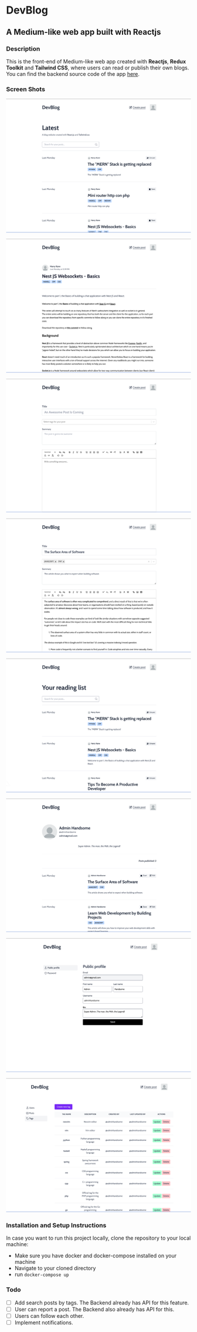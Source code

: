 # DevBlog

## A Medium-like web app built with Reactjs

### Description

This is the front-end of Medium-like web app created with **Reactjs**, **Redux Toolkit** and **Tailwind CSS**, where users can read or publish their own blogs. You can find the backend source code of the app [here](https://github.com/loc-cv/devblog-server).

### Screen Shots

![Home page](./screenshots/homepage.png "Home page")

![Post page](./screenshots/single-post-page.png "Single post page")

![Create post page](./screenshots/create-post.png "User can create post")

![Edit post page](./screenshots/edit-post.png "Of course user can edit their post")

![Reading list](./screenshots/reading-list.png "User can save posts for later reading")

![User profile](./screenshots/user-profile.png "User profile page")

![Update profile](./screenshots/update-profile.png "Of course user can update profile info and password")

![Dashboard](./screenshots/dashboard-tags.png "Admin can manage the app with Dashboard pages")

### Installation and Setup Instructions

In case you want to run this project locally, clone the repository to your local machine:

- Make sure you have docker and docker-compose installed on your machine
- Navigate to your cloned directory
- run <code>docker-compose up</code>

### Todo

- [ ] Add search posts by tags. The Backend already has API for this feature.
- [ ] User can report a post. The Backend also already has API for this.
- [ ] Users can follow each other.
- [ ] Implement notifications.
